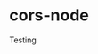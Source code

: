 # cors-node
Testing

































































































